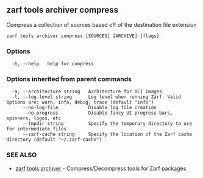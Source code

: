 ## zarf tools archiver compress

Compress a collection of sources based off of the destination file extension

```
zarf tools archiver compress [SOURCES] [ARCHIVE] [flags]
```

### Options

```
  -h, --help   help for compress
```

### Options inherited from parent commands

```
  -a, --architecture string   Architecture for OCI images
  -l, --log-level string      Log level when running Zarf. Valid options are: warn, info, debug, trace (default "info")
      --no-log-file           Disable log file creation
      --no-progress           Disable fancy UI progress bars, spinners, logos, etc
      --tmpdir string         Specify the temporary directory to use for intermediate files
      --zarf-cache string     Specify the location of the Zarf cache directory (default "~/.zarf-cache")
```

### SEE ALSO

* [zarf tools archiver](zarf_tools_archiver.md)	 - Compress/Decompress tools for Zarf packages

